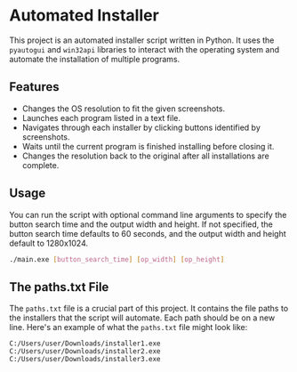 # Automated Installer

This project is an automated installer script written in Python. It uses the `pyautogui` and `win32api` libraries to interact with the operating system and automate the installation of multiple programs.

## Features

- Changes the OS resolution to fit the given screenshots.
- Launches each program listed in a text file.
- Navigates through each installer by clicking buttons identified by screenshots.
- Waits until the current program is finished installing before closing it.
- Changes the resolution back to the original after all installations are complete.

## Usage

You can run the script with optional command line arguments to specify the button search time and the output width and height. If not specified, the button search time defaults to 60 seconds, and the output width and height default to 1280x1024.

```bash
./main.exe [button_search_time] [op_width] [op_height]
```

## The paths.txt File

The `paths.txt` file is a crucial part of this project. It contains the file paths to the installers that the script will automate. Each path should be on a new line. Here's an example of what the `paths.txt` file might look like:

```plaintext
C:/Users/user/Downloads/installer1.exe
C:/Users/user/Downloads/installer2.exe
C:/Users/user/Downloads/installer3.exe

